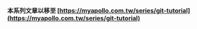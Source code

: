 **本系列文章以移至 [https://myapollo.com.tw/series/git-tutorial](https://myapollo.com.tw/series/git-tutorial)**
